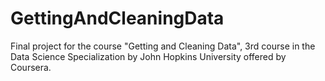 # GettingAndCleaningData
Final project for the course "Getting and Cleaning Data", 3rd course in the Data Science Specialization by John Hopkins University offered by Coursera.
